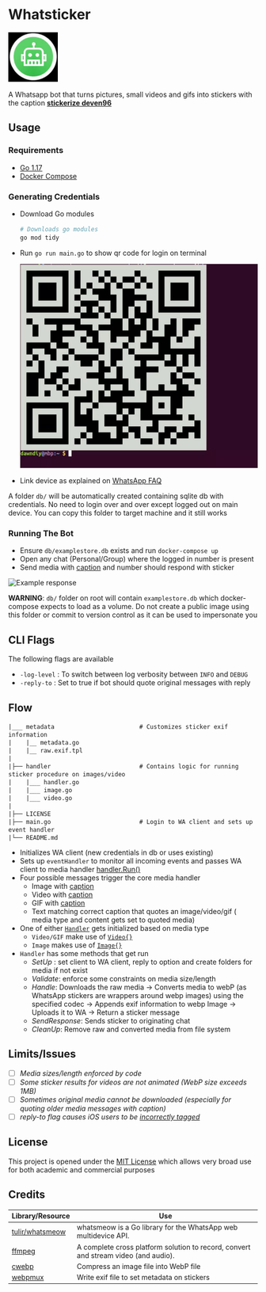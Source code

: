 # Whatsticker

<p align="left"><img src="assets/logo.jpg" alt="mythra" height="100px"></p>
A Whatsapp bot that turns pictures, small videos and gifs into stickers with the caption <b><u><a name="caption">stickerize deven96</u></a></b>


## Usage

### Requirements

 - [Go 1.17](https://go.dev/)
 - [Docker Compose](https://docs.docker.com/compose/install/)

### Generating Credentials

 - Download Go modules

   ```bash
   # Downloads go modules
   go mod tidy
   ```
 - Run `go run main.go` to show qr code for login on terminal

   ![Example QR Code](assets/qrcode.webp)

 - Link device as explained on [WhatsApp FAQ](https://faq.whatsapp.com/web/download-and-installation/how-to-link-a-device/)

 A folder `db/` will be automatically created containing sqlite db with credentials. No need to login over and over except logged out on main device. You can copy this folder to target machine and it still works

### Running The Bot

 - Ensure `db/examplestore.db` exists and run `docker-compose up`
 - Open any chat (Personal/Group) where the logged in number is present
 - Send media with [caption](#caption) and number should respond with sticker

  ![Example response](https://user-images.githubusercontent.com/23453888/169394201-f9043f31-de33-469d-bf5b-ae1d09acd258.jpg)

**WARNING**: `db/` folder on root will contain `examplestore.db` which docker-compose expects to load as a volume. Do not create a public image using this folder or commit to version control as it can be used to impersonate you

## CLI Flags

The following flags are available

- `-log-level` : To switch between log verbosity between `INFO` and `DEBUG`
- `-reply-to`  : Set to true if bot should quote original messages with reply


## Flow

```
|___ metadata                        # Customizes sticker exif information
|    |__ metadata.go
|    |__ raw.exif.tpl
|
|├── handler                         # Contains logic for running sticker procedure on images/video
|    |___ handler.go
|    |___ image.go
|    |___ video.go
|
|├── LICENSE
|├── main.go                         # Login to WA client and sets up event handler
|└── README.md
```

* Initializes WA client (new credentials in db or uses existing)
* Sets up `eventHandler` to monitor all incoming events and passes WA client to media handler [handler.Run()](https://github.com/deven96/whatsticker/blob/main/handler/handler.go#:~:text=Run)
* Four possible messages trigger the core media handler
  - Image with [caption](#caption)
  - Video with [caption](#caption)
  - GIF with [caption](#caption)
  - Text matching correct caption that quotes an image/video/gif ( media type and content gets set to quoted media)
* One of either [`Handler`](https://github.com/deven96/whatsticker/blob/main/handler/handler.go#:~:text=type%20Handler)  gets initialized based on media type
  - `Video/GIF` make use of [`Video{}`](https://github.com/deven96/whatsticker/blob/main/handler/video.go#:~:text=type%20Video)
  - `Image` makes use of [`Image{}`](https://github.com/deven96/whatsticker/blob/main/handler/image.go#:~:text=type%20Image)
* `Handler` has some methods that get run
  - _SetUp_ : set client to WA client, reply to option and create folders for media if not exist
  - _Validate_: enforce some constraints on media size/length
  - _Handle_: Downloads the raw media -> Converts media to webP (as WhatsApp stickers are wrappers around webp images) using the specified codec -> Appends exif information to webp Image -> Uploads it to WA -> Return a sticker message
  - _SendResponse_: Sends sticker to originating chat
  - _CleanUp_: Remove raw and converted media from file system

## Limits/Issues

 - [ ] _Media sizes/length enforced by code_
 - [ ] _Some sticker results for videos are not animated (WebP size exceeds 1MB)_
 - [ ] _Sometimes original media cannot be downloaded (especially for quoting older media messages with caption)_
 - [ ] _reply-to flag causes iOS users to be [incorrectly tagged](https://github.com/tulir/whatsmeow/issues/135)_

## License

This project is opened under the [MIT License](LICENSE) which allows very broad use for both academic and commercial purposes

## Credits

Library/Resource | Use
------- | -----
[tulir/whatsmeow](https://github.com/tulir/whatsmeow) | whatsmeow is a Go library for the WhatsApp web multidevice API.
[ffmpeg](https://ffmpeg.org) | A complete cross platform solution to record, convert and stream video (and audio).
[cwebp](https://developers.google.com/speed/webp/docs/cwebp) | Compress an image file into WebP file
[webpmux](https://developers.google.com/speed/webp/docs/webpmux) | Write exif file to set metadata on stickers
